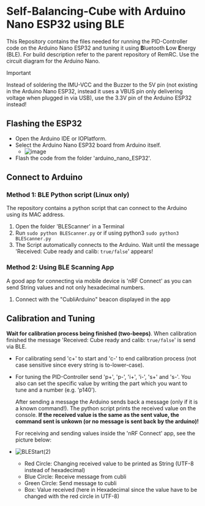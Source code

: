 # Self-Balancing-Cube with Arduino Nano ESP32 using BLE

This Repository contains the files needed for running the PID-Controller code on the Arduino Nano ESP32 and tuning it using **B**luetooth **L**ow **E**nergy (BLE).
For build description refer to the parent repository of RemRC. Use the circuit diagram for the Arduino Nano.


> [!IMPORTANT]
> Instead of soldering the IMU-VCC and the Buzzer to the 5V pin (not existing in the Arduino Nano ESP32, instead it uses a VBUS pin only delivering voltage when plugged in via USB), use the 3.3V pin of the Arduino ESP32 instead!

## Flashing the ESP32
* Open the Arduino IDE or IOPlatform.
* Select the Arduino Nano ESP32 board from Arduino itself.
  * ![image](https://github.com/Distr0hopper/Self-Balancing-Cube-NanoESP32/assets/100717485/9e465b8f-b4ab-4b5a-8a4f-a6d3b9c3a8af)
* Flash the code from the folder 'arduino_nano_ESP32'.

## Connect to Arduino 
### Method 1: BLE Python script (Linux only)
The repository contains a python script that can connect to the Arduino using its MAC address. 

1. Open the folder 'BLEScanner' in a Terminal 
2. Run `sudo python BLEScanner.py` or if using python3 `sudo python3 BLEScanner.py`
3. The Script automatically connects to the Arduino. Wait until the message 'Received: Cube ready and calib: `true/false`' appears!

### Method 2: Using BLE Scanning App 
A good app for connecting via mobile device is 'nRF Connect' as you can send String values and not only hexadecimal numbers.

1. Connect with the "CubliArduino" beacon displayed in the app


## Calibration and Tuning 
**Wait for calibration process being finished (two-beeps)**. When calibration finished the message 'Received: Cube ready and calib: `true/false`' is send via BLE.

* For calibrating send 'c+' to start and 'c-' to end calibration process (not case sensitive since every string is to-lower-case).
* For tuning the PID-Controller send 'p+', 'p-', 'i+', 'i-', 's+' and 's-'. You also can set the specific value by writing the part which you want to tune and a number (e.g. 'p140').

  After sending a message the Arduino sends back a message (only if it is a known command!). The python script prints the received value on the console. **If the received value is the same as the sent value, the command sent is unkown (or no message is sent back by the arduino)!**

  
  For receiving and sending values inside the 'nRF Connect' app, see the picture below:


* ![BLEStart(2)](https://github.com/Distr0hopper/Self-Balancing-Cube-NanoESP32/assets/100717485/d40180e8-2d2c-4fa3-9979-495b62f1ca01)
  * Red Circle: Changing received value to be printed as String (UTF-8 instead of hexadecimal)
  * Blue Circle: Receive message from cubli
  * Green Circle: Send message to cubli
  * Box: Value received (here in Hexadecimal since the value have to be changed with the red circle in UTF-8)

  

